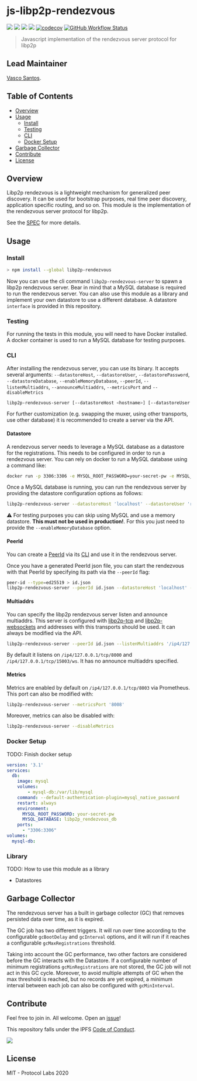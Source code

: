# js-libp2p-rendezvous <!-- omit in toc -->

[![](https://img.shields.io/badge/made%20by-Protocol%20Labs-blue.svg?style=flat-square)](http://protocol.ai)
[![](https://img.shields.io/badge/project-libp2p-yellow.svg?style=flat-square)](http://libp2p.io/)
[![](https://img.shields.io/badge/freenode-%23libp2p-yellow.svg?style=flat-square)](http://webchat.freenode.net/?channels=%23libp2p)
[![](https://img.shields.io/discourse/https/discuss.libp2p.io/posts.svg)](https://discuss.libp2p.io)
[![codecov](https://img.shields.io/codecov/c/github/libp2p/js-libp2p-rendezvous.svg?style=flat-square)](https://codecov.io/gh/libp2p/js-libp2p-rendezvous)
[![GitHub Workflow Status](https://img.shields.io/github/workflow/status/libp2p/js-libp2p-rendezvous/ci?label=ci&style=flat-square)](https://github.com/libp2p/js-libp2p-rendezvous/actions?query=branch%3Amaster+workflow%3Aci+)

> Javascript implementation of the rendezvous server protocol for libp2p

## Lead Maintainer <!-- omit in toc -->

[Vasco Santos](https://github.com/vasco-santos).

## Table of Contents<!-- omit in toc -->

- [Overview](#overview)
- [Usage](#usage)
  - [Install](#install)
  - [Testing](#testing)
  - [CLI](#cli)
  - [Docker Setup](#docker-setup)
- [Garbage Collector](#garbage-collector)
- [Contribute](#contribute)
- [License](#license)

## Overview

Libp2p rendezvous is a lightweight mechanism for generalized peer discovery. It can be used for bootstrap purposes, real time peer discovery, application specific routing, and so on. This module is the implementation of the rendezvous server protocol for libp2p.

See the [SPEC](https://github.com/libp2p/specs/tree/master/rendezvous) for more details.

## Usage

### Install

```bash
> npm install --global libp2p-rendezvous
```

Now you can use the cli command `libp2p-rendezvous-server` to spawn a libp2p rendezvous server. Bear in mind that a MySQL database is required to run the rendezvous server. You can also use this module as a library and implement your own datastore to use a different database. A datastore `interface` is provided in this repository.

### Testing

For running the tests in this module, you will need to have Docker installed. A docker container is used to run a MySQL database for testing purposes.

### CLI

After installing the rendezvous server, you can use its binary. It accepts several arguments: `--datastoreHost`, `--datastoreUser`, `--datastorePassword`, `--datastoreDatabase`, `--enableMemoryDatabase`, `--peerId`, `--listenMultiaddrs`, `--announceMultiaddrs`, `--metricsPort` and `--disableMetrics`

```sh
libp2p-rendezvous-server [--datastoreHost <hostname>] [--datastoreUser <username>] [datastorePassword <password>] [datastoreDatabase <name>] [--enableMemoryDatabase] [--peerId <jsonFilePath>] [--listenMultiaddrs <ma> ... <ma>] [--announceMultiaddrs <ma> ... <ma>] [--metricsPort <port>] [--disableMetrics]
```

For further customization (e.g. swapping the muxer, using other transports, use other database) it is recommended to create a server via the API.

#### Datastore

A rendezvous server needs to leverage a MySQL database as a datastore for the registrations. This needs to be configured in order to run a rendezvous server. You can rely on docker to run a MySQL database using a command like:

```sh
docker run -p 3306:3306 -e MYSQL_ROOT_PASSWORD=your-secret-pw -e MYSQL_DATABASE=libp2p_rendezvous_db -d mysql:8 --default-authentication-plugin=mysql_native_password
```

Once a MySQL database is running, you can run the rendezvous server by providing the datastore configuration options as follows:

```sh
libp2p-rendezvous-server --datastoreHost 'localhost' --datastoreUser 'root' --datastorePassword 'your-secret-pw' --datastoreDatabase 'libp2p_rendezvous_db'
```

⚠️ For testing purposes you can skip using MySQL and use a memory datastore. **This must not be used in production!**. For this you just need to provide the `--enableMemoryDatabase` option.

#### PeerId

You can create a [PeerId](https://github.com/libp2p/js-peer-id) via its [CLI](https://github.com/libp2p/js-peer-id#cli) and use it in the rendezvous server.

Once you have a generated PeerId json file, you can start the rendezvous with that PeerId by specifying its path via the `--peerId` flag:

```sh
peer-id --type=ed25519 > id.json
libp2p-rendezvous-server --peerId id.json --datastoreHost 'localhost' --datastoreUser 'root' --datastorePassword 'your-secret-pw' --datastoreDatabase 'libp2p_rendezvous_db'
```

#### Multiaddrs

You can specify the libp2p rendezvous server listen and announce multiaddrs. This server is configured with [libp2p-tcp](https://github.com/libp2p/js-libp2p-tcp) and [libp2p-websockets](https://github.com/libp2p/js-libp2p-websockets) and addresses with this transports should be used. It can always be modified via the API.

```sh
libp2p-rendezvous-server --peerId id.json --listenMultiaddrs '/ip4/127.0.0.1/tcp/15002/ws' '/ip4/127.0.0.1/tcp/8000' --announceMultiaddrs '/dns4/test.io/tcp/443/wss/p2p/12D3KooWAuEpJKhCAfNcHycKcZCv9Qy69utLAJ3MobjKpsoKbrGA' '/dns6/test.io/tcp/443/wss/p2p/12D3KooWAuEpJKhCAfNcHycKcZCv9Qy69utLAJ3MobjKpsoKbrGA' --datastoreHost 'localhost' --datastoreUser 'root' --datastorePassword 'your-secret-pw' --datastoreDatabase 'libp2p_rendezvous_db'
```

By default it listens on `/ip4/127.0.0.1/tcp/8000` and `/ip4/127.0.0.1/tcp/15003/ws`. It has no announce multiaddrs specified.

#### Metrics

Metrics are enabled by default on `/ip4/127.0.0.1/tcp/8003` via Prometheus. This port can also be modified with:

```sh
libp2p-rendezvous-server --metricsPort '8008'
```

Moreover, metrics can also be disabled with:

```sh
libp2p-rendezvous-server --disableMetrics
```

### Docker Setup

TODO: Finish docker setup

```yml
version: '3.1'
services:
  db:
    image: mysql
    volumes:
        - mysql-db:/var/lib/mysql
    command: --default-authentication-plugin=mysql_native_password
    restart: always
    environment:
      MYSQL_ROOT_PASSWORD: your-secret-pw
      MYSQL_DATABASE: libp2p_rendezvous_db
    ports:
      - "3306:3306"
volumes:
  mysql-db:
```

### Library

TODO: How to use this module as a library
- Datastores

## Garbage Collector

The rendezvous server has a built in garbage collector (GC) that removes persisted data over time, as it is expired.

The GC job has two different triggers. It will run over time according to the configurable `gcBootDelay` and `gcInterval` options, and it will run if it reaches a configurable `gcMaxRegistrations` threshold.

Taking into account the GC performance, two other factors are considered before the GC interacts with the Datastore. If a configurable number of minimum registrations `gcMinRegistrations` are not stored, the GC job will not act in this GC cycle. Moreover, to avoid multiple attempts of GC when the max threshold is reached, but no records are yet expired, a minimum interval between each job can also be configured with `gcMinInterval`.

## Contribute

Feel free to join in. All welcome. Open an [issue](https://github.com/libp2p/js-libp2p-rendezvous/issues)!

This repository falls under the IPFS [Code of Conduct](https://github.com/ipfs/community/blob/master/code-of-conduct.md).

[![](https://cdn.rawgit.com/jbenet/contribute-ipfs-gif/master/img/contribute.gif)](https://github.com/ipfs/community/blob/master/contributing.md)

## License

MIT - Protocol Labs 2020

[multiaddr]: https://github.com/multiformats/js-multiaddr
